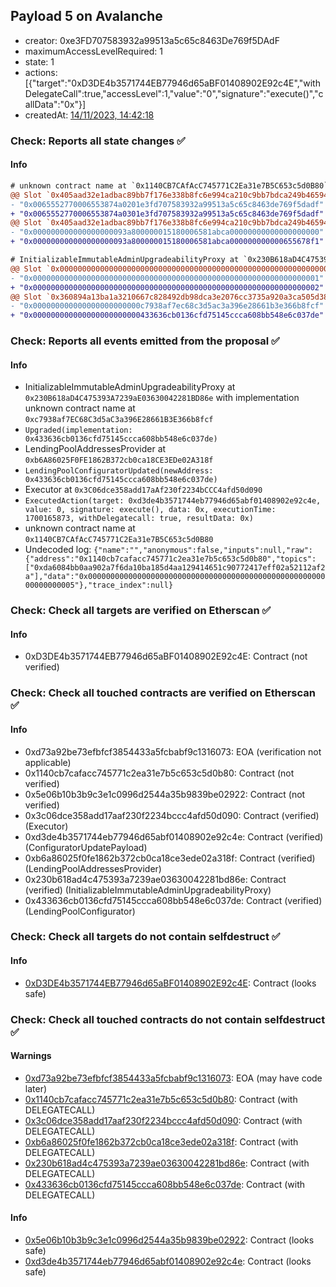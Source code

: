 ## Payload 5 on Avalanche

- creator: 0xe3FD707583932a99513a5c65c8463De769f5DAdF
- maximumAccessLevelRequired: 1
- state: 1
- actions: [{"target":"0xD3DE4b3571744EB77946d65aBF01408902E92c4E","withDelegateCall":true,"accessLevel":1,"value":"0","signature":"execute()","callData":"0x"}]
- createdAt: [14/11/2023, 14:42:18](https://snowtrace.io/tx/0x4fa34d58befd3233dc11e58eb48a16d1823abe35500d97c8cbbc9c35bf06f79e)

### Check: Reports all state changes :white_check_mark:

#### Info


```diff
# unknown contract name at `0x1140CB7CAfAcC745771C2Ea31e7B5C653c5d0B80`
@@ Slot `0x405aad32e1adbac89bb7f176e338b8fc6e994ca210c9bb7bdca249b465942250` @@
- "0x0065552770006553874a0201e3fd707583932a99513a5c65c8463de769f5dadf"
+ "0x0065552770006553874a0301e3fd707583932a99513a5c65c8463de769f5dadf"
@@ Slot `0x405aad32e1adbac89bb7f176e338b8fc6e994ca210c9bb7bdca249b465942251` @@
- "0x000000000000000000093a800000015180006581abca00000000000000000000"
+ "0x000000000000000000093a800000015180006581abca000000000000655678f1"
```

```diff
# InitializableImmutableAdminUpgradeabilityProxy at `0x230B618aD4C475393A7239aE03630042281BD86e` with implementation unknown contract name at `0xc7938af7EC68C3d5aC3a396E28661B3E366b8fcf`
@@ Slot `0x0000000000000000000000000000000000000000000000000000000000000000` @@
- "0x0000000000000000000000000000000000000000000000000000000000000001"
+ "0x0000000000000000000000000000000000000000000000000000000000000002"
@@ Slot `0x360894a13ba1a3210667c828492db98dca3e2076cc3735a920a3ca505d382bbc` @@
- "0x000000000000000000000000c7938af7ec68c3d5ac3a396e28661b3e366b8fcf"
+ "0x000000000000000000000000433636cb0136cfd75145ccca608bb548e6c037de"
```


### Check: Reports all events emitted from the proposal :white_check_mark:

#### Info

- InitializableImmutableAdminUpgradeabilityProxy at `0x230B618aD4C475393A7239aE03630042281BD86e` with implementation unknown contract name at `0xc7938af7EC68C3d5aC3a396E28661B3E366b8fcf`
- `Upgraded(implementation: 0x433636cb0136cfd75145ccca608bb548e6c037de)`
- LendingPoolAddressesProvider at `0xb6A86025F0FE1862B372cb0ca18CE3EDe02A318f`
- `LendingPoolConfiguratorUpdated(newAddress: 0x433636cb0136cfd75145ccca608bb548e6c037de)`
- Executor at `0x3C06dce358add17aAf230f2234bCCC4afd50d090`
- `ExecutedAction(target: 0xd3de4b3571744eb77946d65abf01408902e92c4e, value: 0, signature: execute(), data: 0x, executionTime: 1700165873, withDelegatecall: true, resultData: 0x)`
- unknown contract name at `0x1140CB7CAfAcC745771C2Ea31e7B5C653c5d0B80`
- Undecoded log: `{"name":"","anonymous":false,"inputs":null,"raw":{"address":"0x1140cb7cafacc745771c2ea31e7b5c653c5d0b80","topics":["0xda6084bb0aa902a7f6da10ba185d4aa129414651c90772417eff02a52112af2a"],"data":"0x0000000000000000000000000000000000000000000000000000000000000005"},"trace_index":null}`

### Check: Check all targets are verified on Etherscan :white_check_mark:

#### Info

- 0xD3DE4b3571744EB77946d65aBF01408902E92c4E: Contract (not verified)

### Check: Check all touched contracts are verified on Etherscan :white_check_mark:

#### Info

- 0xd73a92be73efbfcf3854433a5fcbabf9c1316073: EOA (verification not applicable)
- 0x1140cb7cafacc745771c2ea31e7b5c653c5d0b80: Contract (not verified)
- 0x5e06b10b3b9c3e1c0996d2544a35b9839be02922: Contract (not verified)
- 0x3c06dce358add17aaf230f2234bccc4afd50d090: Contract (verified) (Executor)
- 0xd3de4b3571744eb77946d65abf01408902e92c4e: Contract (verified) (ConfiguratorUpdatePayload)
- 0xb6a86025f0fe1862b372cb0ca18ce3ede02a318f: Contract (verified) (LendingPoolAddressesProvider)
- 0x230b618ad4c475393a7239ae03630042281bd86e: Contract (verified) (InitializableImmutableAdminUpgradeabilityProxy)
- 0x433636cb0136cfd75145ccca608bb548e6c037de: Contract (verified) (LendingPoolConfigurator)

### Check: Check all targets do not contain selfdestruct :white_check_mark:

#### Info

- [0xD3DE4b3571744EB77946d65aBF01408902E92c4E](https://snowtrace.io/address/0xD3DE4b3571744EB77946d65aBF01408902E92c4E): Contract (looks safe)

### Check: Check all touched contracts do not contain selfdestruct :white_check_mark:

#### Warnings

- [0xd73a92be73efbfcf3854433a5fcbabf9c1316073](https://snowtrace.io/address/0xd73a92be73efbfcf3854433a5fcbabf9c1316073): EOA (may have code later)
- [0x1140cb7cafacc745771c2ea31e7b5c653c5d0b80](https://snowtrace.io/address/0x1140cb7cafacc745771c2ea31e7b5c653c5d0b80): Contract (with DELEGATECALL)
- [0x3c06dce358add17aaf230f2234bccc4afd50d090](https://snowtrace.io/address/0x3c06dce358add17aaf230f2234bccc4afd50d090): Contract (with DELEGATECALL)
- [0xb6a86025f0fe1862b372cb0ca18ce3ede02a318f](https://snowtrace.io/address/0xb6a86025f0fe1862b372cb0ca18ce3ede02a318f): Contract (with DELEGATECALL)
- [0x230b618ad4c475393a7239ae03630042281bd86e](https://snowtrace.io/address/0x230b618ad4c475393a7239ae03630042281bd86e): Contract (with DELEGATECALL)
- [0x433636cb0136cfd75145ccca608bb548e6c037de](https://snowtrace.io/address/0x433636cb0136cfd75145ccca608bb548e6c037de): Contract (with DELEGATECALL)

#### Info

- [0x5e06b10b3b9c3e1c0996d2544a35b9839be02922](https://snowtrace.io/address/0x5e06b10b3b9c3e1c0996d2544a35b9839be02922): Contract (looks safe)
- [0xd3de4b3571744eb77946d65abf01408902e92c4e](https://snowtrace.io/address/0xd3de4b3571744eb77946d65abf01408902e92c4e): Contract (looks safe)

